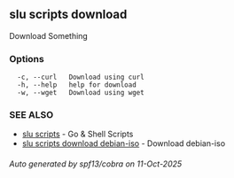 ## slu scripts download

Download Something

### Options

```
  -c, --curl   Download using curl
  -h, --help   help for download
  -w, --wget   Download using wget
```

### SEE ALSO

* [slu scripts](slu_scripts.md)	 - Go & Shell Scripts
* [slu scripts download debian-iso](slu_scripts_download_debian-iso.md)	 - Download debian-iso

###### Auto generated by spf13/cobra on 11-Oct-2025
